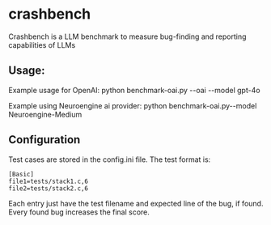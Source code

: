# crashbench
Crashbench is a LLM benchmark to measure bug-finding and reporting capabilities of LLMs

## Usage:
Example usage for OpenAI:
       python benchmark-oai.py --oai --model gpt-4o

Example using Neuroengine ai provider:
       python benchmark-oai.py--model Neuroengine-Medium

## Configuration

Test cases are stored in the config.ini file. The test format is:

```
[Basic]
file1=tests/stack1.c,6
file2=tests/stack2.c,6
```

Each entry just have the test filename and expected line of the bug, if found. Every found bug increases the final score.


